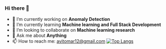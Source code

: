 ### Hi there 👋

<!--
**avitomar12/avitomar12** is a ✨ _special_ ✨ repository because its `README.md` (this file) appears on your GitHub profile.

Here are some ideas to get you started:

- 🔭 I’m currently working on ...
- 🌱 I’m currently learning ...
- 👯 I’m looking to collaborate on ...
- 🤔 I’m looking for help with ...
- 💬 Ask me about ...
- 📫 How to reach me: ...
- 😄 Pronouns: ...
- ⚡ Fun fact: ...
-->
- 🔭 I’m currently working on **Anomaly Detection**
- 🌱 I’m currently learning **Machine learning and Full Stack Development**
- 👯 I’m looking to collaborate on **Machine learning research**
- 💬 Ask me about **Anything**
- 📫 How to reach me: avitomar12@gmail.com
[![Top Langs](https://github-readme-stats.vercel.app/api/top-langs/?username=avitomar12)](https://github.com/avitomar12/github-readme-stats)
